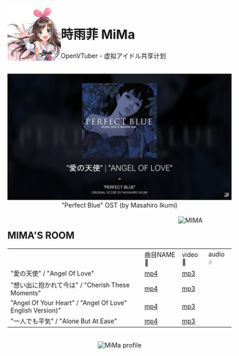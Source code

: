 <img src="ui/unnamed.jpg" align="left" alt="MIMA" width="120"/>

# 時雨菲 MiMa

OpenVTuber - 虚拟アイドル共享计划

<br>
<div align="center">
    <img src="ui/Perfect BLUE.png" alt="Perfect Blue ">
    <br>"Perfect Blue" OST (by Masahiro Ikumi)
</div>
<br>

<img src="https://yt3.ggpht.com/ytc/AAUvwnjVAc7xqJqG-LO1T1z82pXh5eppiu629TcdVVfP=s88-c-k-c0x00ffffff-no-rj" align="right" alt="MIMA" width="120"/>
<h2>MIMA'S ROOM</h2>

<table>
    <th>
        <td>
            曲目NAME 🔔
        </td>
        <td>
            video 🎥
        </td>
        <td>
            audio 🎶
        </td>
    </th>
    <tr>
        <td>
            "愛の天使" / "Angel Of Love" 
        </td>
        <td>
            <a href="https://www.youtube.com/watch?v=p7Q0SzRQTBc">mp4</a>
        </td>
        <td>
            <a href="https://music.163.com/song?id=28442044&userid=96635261">mp3</a>
        </td>
    </tr>
    <tr>
        <td>
            "想い出に抱かれて今は" / "Cherish These Moments"
        </td>
        <td>
            <a href="https://www.youtube.com/watch?v=zXJtRmIDxjs">mp4</a>
        </td>
        <td>
            <a href="https://music.163.com/song?id=28442050&userid=96635261">mp3</a>
        </td>
    </tr>
    <tr>
        <td>
            "Angel Of Your Heart" / "Angel Of Love" English Version)" 
        </td>
        <td>
            <a href="https://www.youtube.com/watch?v=eYOLCrQ8Hp8">mp4</a>
        </td>
        <td>
            <a href="https://music.163.com/song?id=1425373&userid=96635261">mp3</a>
        </td>
    </tr>    
    <tr>
        <td>
            "一人でも平気" / "Alone But At Ease"
        </td>
        <td>
            <a href="https://www.youtube.com/watch?v=eYOLCrQ8Hp8">mp4</a>
        </td>
        <td>
            <a href="res/audio/'Angel Of Your Heart ('Angel Of Love' English Version)' - 'Perfect Blue' OST (by Masahiro Ikumi).mp3">mp3</a>
        </td>
    </tr> 
</table>

<br>
<div align="center">
    <img src="https://pics1.beautyyu.top/origin/IMG_20190616_120418_1.jpg" alt="MiMa profile">
</div>

